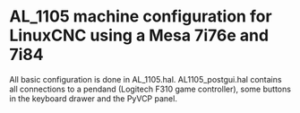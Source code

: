 # AL_1105 machine configuration for LinuxCNC using a Mesa 7i76e and 7i84

All basic configuration is done in AL_1105.hal.
AL1105_postgui.hal contains all connections to a pendand (Logitech F310 game controller), some buttons in the keyboard drawer and the PyVCP panel.
